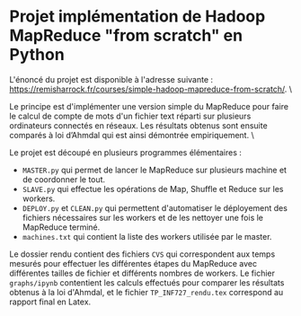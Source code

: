 # Projet implémentation de Hadoop MapReduce "from scratch" en Python

L'énoncé du projet est disponible à l'adresse suivante : https://remisharrock.fr/courses/simple-hadoop-mapreduce-from-scratch/. \

Le principe est d'implémenter une version simple du MapReduce pour faire le calcul de compte de mots d'un fichier text réparti sur plusieurs ordinateurs connectés en réseaux. Les résultats obtenus sont ensuite comparés à loi d’Ahmdal qui est ainsi démontrée empiriquement. \

Le projet est découpé en plusieurs programmes élémentaires :
- ```MASTER.py``` qui permet de lancer le MapReduce sur plusieurs machine et de coordonner le tout.
- ```SLAVE.py``` qui effectue les opérations de Map, Shuffle et Reduce sur les workers.
- ```DEPLOY.py``` et ```CLEAN.py``` qui permettent d'automatiser le déployement des fichiers nécessaires sur les workers et de les nettoyer une fois le MapReduce terminé.
- ```machines.txt``` qui contient la liste des workers utilisée par le master.

Le dossier rendu contient des fichiers ```CVS``` qui correspondent aux temps mesurés pour effectuer les différentes étapes du MapReduce avec différentes tailles de fichier et différents nombres de workers. Le fichier ```graphs/ipynb``` contentient les calculs effectués pour comparer les résultats obtenus à la loi d'Ahmdal, et le fichier ```TP_INF727_rendu.tex``` correspond au rapport final en Latex.
